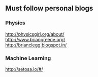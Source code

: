 ## Must follow personal blogs

### Physics

http://physicsgirl.org/about/ <br>
http://www.briangreene.org/ <br>
http://brianclegg.blogspot.in/ <br>

### Machine Learning

http://setosa.io/#/ <b>

